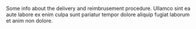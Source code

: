 Some info about the delivery and reimbrusement procedure. Ullamco sint ea aute labore ex enim culpa sunt pariatur tempor dolore aliquip fugiat laborum et anim non dolore.
